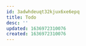 ```yaml
---
id: 3adwhdeuqt32kjux6xe6epq
title: Todo
desc: ''
updated: 1636972310076
created: 1636972310076
---
```


